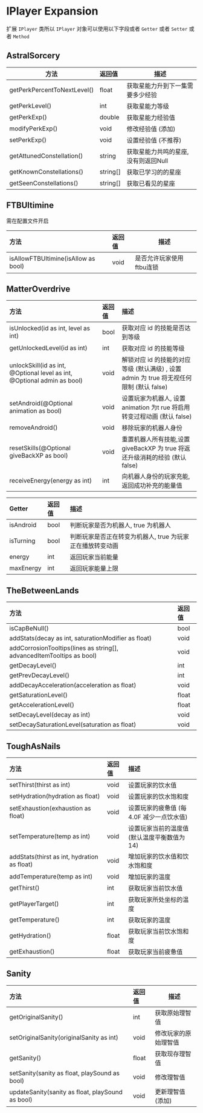 # IPlayer Expansion

扩展 `IPlayer` 类所以 `IPlayer` 对象可以使用以下字段或者 `Getter` 或者 `Setter` 或者 `Method`

## AstralSorcery

| 方法                        | 返回值   | 描述                                 |
| --------------------------- | :------- | ------------------------------------ |
| getPerkPercentToNextLevel() | float    | 获取星能力升到下一集需要多少经验     |
| getPerkLevel()              | int      | 获取星能力等级                       |
| getPerkExp()                | double   | 获取星能力经验值                     |
| modifyPerkExp()             | void     | 修改经验值 (添加)                   |
| setPerkExp()                | void     | 设置经验值 (不推荐)                 |
| getAttunedConstellation()   | string   | 获取星能力共鸣的星座, 没有则返回Null |
| getKnownConstellations()    | string[] | 获取已学习的的星座                   |
| getSeenConstellations()     | string[] | 获取已看见的星座                     |

## FTBUltimine
需在配置文件开启

| 方法                                | 返回值 |描述|
| :---------------------------------- | :----- |-----------------------------------|
| isAllowFTBUltimine(isAllow as bool) | void   |是否允许玩家使用ftbu连锁|

## MatterOverdrive

| 方法                                                               | 返回值   | 描述 |
| :---------------------------------------------------------------- | :------ |:----------------------------------- |
| isUnlocked(id as int, level as int) | bool | 获取对应 id 的技能是否达到等级 |
| getUnlockedLevel(id as int) | int | 获取对应 id 的技能等级 | 
| unlockSkill(id as int, @Optional level as int, @Optional admin as bool) | void    | 解锁对应 id 的技能的对应等级 (默认满级) , 设置 admin 为 true 将无视任何限制 (默认 false) |
| setAndroid(@Optional animation as bool) | void | 设置玩家为机器人, 设置 animation 为t rue 将启用转变过程动画 (默认 false) |
| removeAndroid() | void | 移除玩家的机器人身份 |
| resetSkills(@Optional giveBackXP as bool) | void | 重置机器人所有技能,设置 giveBackXP 为 true 将返还升级消耗的经验 (默认 false) |
| receiveEnergy(energy as int) | int | 向机器人身份的玩家充能, 返回成功补充的能量值 |

| Getter       | 返回值    | 描述 |
| :----------- | :------ | :--------------------------------------------- |
| isAndroid    | bool | 判断玩家是否为机器人, true 为机器人 |
| isTurning    | bool | 判断玩家是否正在转变为机器人, true 为玩家正在播放转变动画 |
| energy       | int     | 返回玩家当前能量 |
| maxEnergy    | int     | 返回玩家能量上限 |

## TheBetweenLands

| 方法                                                         | 返回值  |
| :----------------------------------------------------------- | :------ |
| isCapBeNull()                                                | bool |
| addStats(decay as int, saturationModifier as float)                | void    |
| addCorrosionTooltips(lines as string[], advancedItemTooltips as bool) | void    |
| getDecayLevel()                                              | int     |
| getPrevDecayLevel()                                          | int     |
| addDecayAcceleration(acceleration as float)                     | void    |
| getSaturationLevel()                                         | float   |
| getAccelerationLevel()                                       | float   |
| setDecayLevel(decay as int)                                     | void    |
| setDecaySaturationLevel(saturation as float)                    | void    |

## ToughAsNails

方法                                   | 返回值  | 描述
| :------------------------------------ | :----- |:----------------------------------- 
| setThirst(thirst as int)                 | void   | 设置玩家的饮水值
| setHydration(hydration as float)         | void   | 设置玩家的饮水饱和度
| setExhaustion(exhaustion as float)       | void   | 设置玩家的疲惫值 (每 4.0F 减少一点饮水值)
| setTemperature(temp as int)              | void   | 设置玩家当前的温度值 (默认温度平衡数值为14)
| addStats(thirst as int, hydration as float) | void   | 增加玩家的饮水值和饮水饱和度
| addTemperature(temp as int)              | void   | 增加玩家的温度
| getThirst()                           | int    | 获取玩家当前饮水值
| getPlayerTarget()                     | int    | 获取玩家所处坐标的温度
| getTemperature()                      | int    | 获取玩家的温度
| getHydration()                        | float  | 获取玩家当前饮水饱和度
| getExhaustion()                       | float  | 获取玩家当前疲惫值

## Sanity

| 方法                                          | 返回值 | 描述                 |
| :-------------------------------------------- | :----- | -------------------- |
| getOriginalSanity()                           | int    | 获取原始理智值       |
| setOriginalSanity(originalSanity as int)         | void   | 修改玩家的原始理智值 |
| getSanity()                                   | float  | 获取现存理智值       |
| setSanity(sanity as float, playSound as bool)    | void   | 修改理智值           |
| updateSanity(sanity as float, playSound as bool) | void   | 更新理智值 (添加)   |
